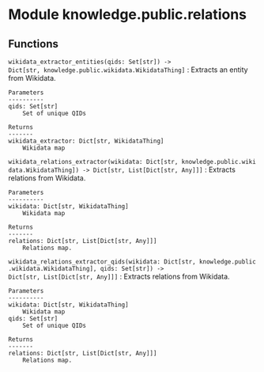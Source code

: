 Module knowledge.public.relations
=================================

Functions
---------

    
`wikidata_extractor_entities(qids: Set[str]) ‑> Dict[str, knowledge.public.wikidata.WikidataThing]`
:   Extracts an entity from Wikidata.
    
    Parameters
    ----------
    qids: Set[str]
        Set of unique QIDs
    
    Returns
    -------
    wikidata_extractor: Dict[str, WikidataThing]
        Wikidata map

    
`wikidata_relations_extractor(wikidata: Dict[str, knowledge.public.wikidata.WikidataThing]) ‑> Dict[str, List[Dict[str, Any]]]`
:   Extracts relations from Wikidata.
    
    Parameters
    ----------
    wikidata: Dict[str, WikidataThing]
        Wikidata map
    
    Returns
    -------
    relations: Dict[str, List[Dict[str, Any]]]
        Relations map.

    
`wikidata_relations_extractor_qids(wikidata: Dict[str, knowledge.public.wikidata.WikidataThing], qids: Set[str]) ‑> Dict[str, List[Dict[str, Any]]]`
:   Extracts relations from Wikidata.
    
    Parameters
    ----------
    wikidata: Dict[str, WikidataThing]
        Wikidata map
    qids: Set[str]
        Set of unique QIDs
    
    Returns
    -------
    relations: Dict[str, List[Dict[str, Any]]]
        Relations map.